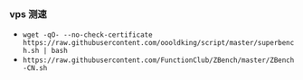 


### vps 测速

* `wget -qO- --no-check-certificate https://raw.githubusercontent.com/oooldking/script/master/superbench.sh | bash`
* `https://raw.githubusercontent.com/FunctionClub/ZBench/master/ZBench-CN.sh`

